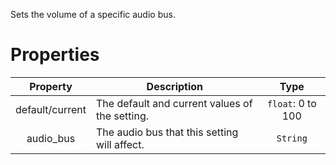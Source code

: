 Sets the volume of a specific audio bus.

# Properties
| Property | Description | Type |
| :---: | --- | :---: |
| default/current | The default and current values of the setting. | `float`: 0 to 100 |
| audio_bus | The audio bus that this setting will affect. | `String` |
